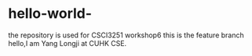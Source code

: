  # hello-world-
the repository is used for CSCI3251 workshop6
this is the feature branch
hello,I am Yang Longji at CUHK CSE. 
